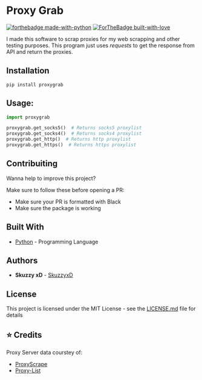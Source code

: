 # Proxy Grab

[![forthebadge made-with-python](http://ForTheBadge.com/images/badges/made-with-python.svg)](https://www.python.org/)
[![ForTheBadge built-with-love](http://ForTheBadge.com/images/badges/built-with-love.svg)](https://GitHub.com/Skuzzy_xD/)


I made this software to scrap proxies for my web scrapping and other testing purposes. This program just uses *requests* to get the response from API and return the proxies.

## Installation
```shell
pip install proxygrab
```

## Usage:

```py
import proxygrab

proxygrab.get_socks5()  # Returns socks5 proxylist
proxygrab.get_socks4()  # Returns socks4 proxylist
proxygrab.get_http()  # Returns http proxylist
proxygrab.get_https()  # Returns https proxylist
```

## Contribuiting

Wanna help to improve this project?

Make sure to follow these before opening a PR:
* Make sure your PR is formatted with Black
* Make sure the package is working

## Built With

* [Python](https://www.python.org/) - Programming Language

## Authors

* **Skuzzy xD** - [SkuzzyxD](https://github.com/SkuzzyxD)

## License

This project is licensed under the MIT License - see the [LICENSE.md](LICENSE.md) file for details

## :star: Credits
Proxy Server data courstey of:
* [ProxyScrape](https://proxyscrape.com/)
* [Proxy-List](https://www.proxy-list.download/)
